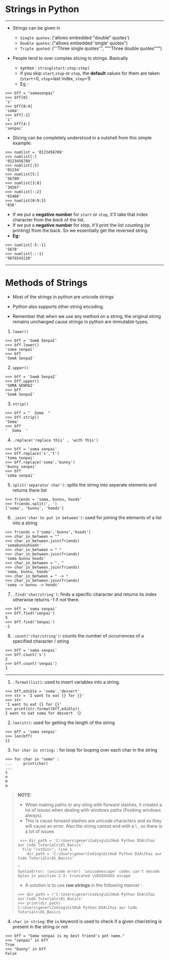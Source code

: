 # Strings in Python

---

- Strings can be given in 
    - `Single quotes`: ('allows embedded "double" quotes')
    - `Double quotes`: ("allows embedded 'single' quotes")
    - `Triple quoted`: ('''Three single quotes''', """Three double quotes""")


- People tend to over complex slicing in strings. Basically
  - syntax : `string[start:stop:step]`
  - if you skip `start`,`stop` or `step`, the **default** values for them are taken (`start`=0, `stop`=last index, `step`=1)
  - Eg : 
```
>>> bff = "somasenpai"
>>> bff[0]
's'
>>> bff[0:4]
'soma'
>>> bff[-1]
'i'
>>> bff[4:]
'senpai'
```
- Slicing can be completely understood in a nutshell from this simple example:
```
>>> numlist = '0123456789'
>>> numlist[:]
'0123456789'
>>> numlist[:5] 
'01234'
>>> numlist[5:] 
'56789'
>>> numlist[3:8] 
'34567'
>>> numlist[::2] 
'02468'
>>> numlist[0:9:3] 
'036'
```
- If we put a **negative number** for `start` or `stop`, it'll take that index character from the _back_ of the list.
- If we put a **negative number** for step, it'll print the list counting (or printing) from the back. So we essentially get the reversed string.
- **Eg:**
```
>>> numlist[-5:-1] 
'5678'
>>> numlist[::-1]  
'9876543210'
```

--- 

# Methods of Strings

- Most of the strings in python are unicode strings 
- Python also supports other string encoding.

- Remember that when we use any method on a string, the original string remains unchanged cause strings in python are immutable types.

1. `lower()`
```
>>> bff = 'SomA SenpaI'
>>> bff.lower()
'soma senpai'
>>> bff
'SomA SenpaI'
```

2. `upper()`
```
>>> bff = 'SomA SenpaI'
>>> bff.upper()
'SOMA SENPAI'
>>> bff
'SomA SenpaI'
```

3. `strip()`
```
>>> bff = "  Soma  "
>>> bff.strip()
'Soma'
>>> bff
'  Soma  '
```


4. `.replace('replace this' , 'with this')`
```
>>> bff = 'soma senpai'
>>> bff.replace('s','t')
'toma tenpai'
>>> bff.replace('soma','bunny')
'bunny senpai'
>>> bff
'soma senpai'
```

5. `split('separator char')`: splits the string into seperate elements and returns there list
```
>>> friends = 'soma, bunnu, hoods'
>>> friends.split(', ')
['soma', 'bunnu', 'hoods']
```

6. `.join('char to put in between')`: used for joining the elements of a list into a string
```
>>> friends = ['soma','bunnu','hoods']
>>> char_in_between = ""
>>> char_in_between.join(friends)
'somabunnuhoods'
>>> char_in_between = " "
>>> char_in_between.join(friends)
'soma bunnu hoods'
>>> char_in_between = ", "
>>> char_in_between.join(friends)
'soma, bunnu, hoods'
>>> char_in_between = " -> " 
>>> char_in_between.join(friends)
'soma -> bunnu -> hoods'
```

7. `.find('char/string')`: finds a specific character and returns its index otherwise returns -1 if not there.
```
>>> bff = 'soma senpai'
>>> bff.find('senpai')
5
>>> bff.find('Senpai')
-1
```

8. `.count('char/string')`: counts the number of occurrences of a specified character / string
```
>>> bff = 'soma senpai'
>>> bff.count('s')
2
>>> bff.count('senpai')
1
```
---

1. `.format(list)`: used to insert variables into a string.
```
>>> bff,edible = 'soma','dessert'
>>> str = 'I want to eat {} for {}'
>>> str
'I want to eat {} for {}'
>>> print(str.format(bff,edible)) 
I want to eat soma for dessert  😏
```

2. `len(str)`: used for getting the length of the string
```
>>> bff = 'soma senpai'
>>> len(bff)
11
```
3. `for char in string:` : for loop for looping over each char in the string 
```
>>> for char in "soma" :     
...     print(char)
... 
s
o
m
a
```

> **NOTE:**
> - When making paths or any sting with forward slashes, it creates a lot of issues when dealing with windows paths (Fooking windows always).
> - This is cause forward slashes are unicode characters and so they will cause an error. Also the string cannot end with a \ , so there is a lot of issues 
> ```
>  >>> dir_path = 'C:\Users\gener\Coding\GitHub Python DSA\Chai aur Code Tutorials\01_Basics'
>   File "<stdin>", line 1
>     dir_path = 'C:\Users\gener\Coding\GitHub Python DSA\Chai aur Code Tutorials\01_Basics'
>                                                                                           ^
> SyntaxError: (unicode error) 'unicodeescape' codec can't decode bytes in position 2-3: truncated \UXXXXXXXX escape
> ```
> - A solution is to use **raw strings** in the following manner : 
> ```
> >>> dir_path = r'C:\Users\gener\Coding\GitHub Python DSA\Chai aur Code Tutorials\01_Basics'
> >>> print(dir_path)
> C:\Users\gener\Coding\GitHub Python DSA\Chai aur Code Tutorials\01_Basics
> ```

4. `char in string`: the `in` keyword is used to check if a given char/string is present in the string or not
```
>>> bff = "Soma senpai is my best friend's pet name."
>>> "senpai" in bff
True
>>> "bunny" in bff  
False
```